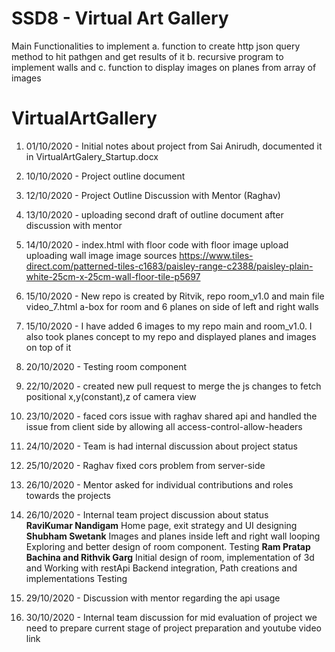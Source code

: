 # SSD8 - Virtual Art Gallery

Main Functionalities to implement
a. function to create http json query method to hit pathgen and get results of it
b. recursive program to implement walls and 
c. function to display images on planes from array of images



# VirtualArtGallery

1. 01/10/2020 - Initial notes about project from Sai Anirudh, documented it in VirtualArtGalery_Startup.docx
2. 10/10/2020 - Project outline document 
3. 12/10/2020 - Project Outline Discussion with Mentor (Raghav)
4. 13/10/2020 - uploading second draft of outline document after discussion with mentor
5. 14/10/2020 - index.html with floor code with floor image upload
                        uploading wall image
                        image sources 
                        https://www.tiles-direct.com/patterned-tiles-c1683/paisley-range-c2388/paisley-plain-white-25cm-x-25cm-wall-floor-tile-p5697

6. 15/10/2020 - New repo is created by Ritvik, repo room_v1.0 and main file video_7.html
                a-box for room and 6 planes on side of left and right walls

7. 15/10/2020 - I have added 6 images to my repo main and room_v1.0.
                I also took planes concept to my repo and displayed planes and images on top of it
8. 20/10/2020 - Testing room component
9. 22/10/2020 - created new pull request to merge the js changes to fetch positional x,y(constant),z of camera view
10. 23/10/2020 -  faced cors issue with raghav shared api and handled the issue from client side by 
                    allowing all access-control-allow-headers
11. 24/10/2020 - Team is had internal discussion about project status
12. 25/10/2020 - Raghav fixed cors problem from server-side
13. 26/10/2020 - Mentor asked for individual contributions and roles towards the projects
14. 26/10/2020 - Internal team project discussion about status             
                **RaviKumar Nandigam**
                Home page, exit strategy and UI designing
                **Shubham Swetank**
                Images and planes inside left and right wall looping
                Exploring and better design of room component.
                Testing
                **Ram Pratap Bachina and Rithvik Garg**
                Initial design of room, implementation of 3d and Working with restApi
                Backend integration, Path creations and implementations
                Testing

15. 29/10/2020 - Discussion with mentor regarding the api usage
16. 30/10/2020 - Internal team discussion for mid evaluation of project we need to prepare current stage 
                    of project preparation and youtube video link 
                
     
